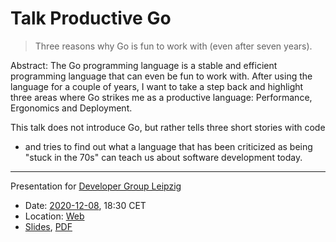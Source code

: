 # Talk Productive Go

> Three reasons why Go is fun to work with (even after seven years).

Abstract: The Go programming language is a stable and efficient programming
language that can even be fun to work with. After using the language for a
couple of years, I want to take a step back and highlight three areas where Go
strikes me as a productive language: Performance, Ergonomics and Deployment.

This talk does not introduce Go, but rather tells three short stories with code
- and tries to find out what a language that has been criticized as being
"stuck in the 70s" can teach us about software development today.

----

Presentation for [Developer Group Leipzig](https://www.meetup.com/Developer-Group-Leipzig/)

* Date: [2020-12-08](https://www.meetup.com/Developer-Group-Leipzig/events/273876459/), 18:30 CET
* Location: [Web](https://www.meetup.com/Developer-Group-Leipzig/events/273876459/)
* [Slides](Slides.md), [PDF](Slides.pdf)
